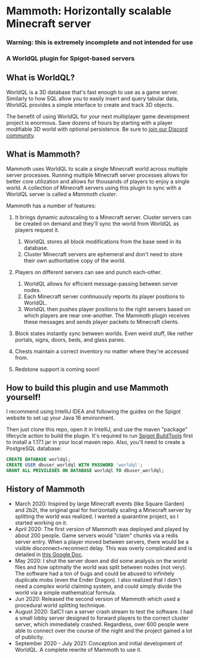 # Mammoth: Horizontally scalable Minecraft server
### Warning: this is extremely incomplete and not intended for use
### A WorldQL plugin for Spigot-based servers

## What is WorldQL?
WorldQL is a 3D database that's fast enough to use as a game server. Similarly to how SQL allow you to easily insert and query tabular data, WorldQL provides a simple interface to create and track 3D objects.

The benefit of using WorldQL for your next multiplayer game development project is enormous. Save dozens of hours by starting with a player modifiable 3D world with optional persistence. Be sure to [join our Discord community](https://discord.gg/tDZkXQPzEw).

## What is Mammoth?
Mammoth uses WorldQL to scale a single Minecraft world across multiple server processes. Running multiple Minecraft server processes allows for better core utilization and allows for thousands of players to enjoy a single world. A collection of Minecraft servers using this plugin to sync with a WorldQL server is called a *Mammoth cluster*.

Mammoth has a number of features:

1. It brings dynamic autoscaling to a Minecraft server. Cluster servers can be created on demand and they'll sync the world from WorldQL as players request it.
   1. WorldQL stores all block modifications from the base seed in its database.
   2. Cluster Minecraft servers are ephemeral and don't need to store their own authoritative copy of the world.
2. Players on different servers can see and punch each-other.
   1. WorldQL allows for efficient message-passing between server nodes.
   2. Each Minecraft server continuously reports its player positions to WorldQL. 
   3. WorldQL then pushes player positions to the right servers based on which players are near one-another. The Mammoth plugin receives these messages and sends player packets to Minecraft clients.
3. Block states instantly sync between worlds. Even weird stuff, like nether portals, signs, doors, beds, and glass panes.
4. Chests maintain a correct inventory no matter where they're accessed from. 

5. Redstone support is coming soon!

## How to build this plugin and use Mammoth yourself!
I recommend using IntelliJ IDEA and following the guides on the Spigot website to set up your Java 16 environment.

Then just clone this repo, open it in IntelliJ, and use the maven "package" lifecycle action to build the plugin. It's required to run [Spigot BuildTools](https://www.spigotmc.org/wiki/buildtools/) first to install a 1.17.1 jar in your local maven repo.
Also, you'll need to create a PostgreSQL database:

```sql
CREATE DATABASE worldql;
CREATE USER dbuser_worldql WITH PASSWORD 'worldql';
GRANT ALL PRIVILEGES ON DATABASE worldql TO dbuser_worldql;
```


## History of Mammoth
- March 2020: Inspired by large Minecraft events (like Square Garden) and 2b2t, the original goal for horizontally scaling a Minecraft server by splitting the world was realized. I wanted a quarantine project, so I started working on it.
- April 2020: The first version of Mammoth was deployed and played by about 200 people. Game servers would "claim" chunks via a redis server entry. When a player moved between servers, there would be a visible disconnect+reconnect delay. This was overly complicated and is detailed in [this Google Doc](https://docs.google.com/document/d/1jeIg34jGNuWTFUftrGySZa6M6S_VXok0J0-qqCBpJfw/edit?usp=sharing).
- May 2020: I shut the server down and did some analysis on the world files and how optimally the world was split between nodes (not very). The software had a ton of bugs and could be abused to infinitely duplicate mobs (even the Ender Dragon). I also realized that I didn't need a complex world claiming system, and could simply divide the world via a simple mathematical formula.
- Jun 2020: Released the second version of Mammoth which used a procedural world splitting technique.
- August 2020: SalC1 ran a server crash stream to test the software. I had a small lobby server designed to forward players to the correct cluster server, which immediately crashed. Regardless, over 600 people were able to connect over the course of the night and the project gained a lot of publicity.
- September 2020 - July 2021: Conception and initial development of WorldQL. A complete rewrite of Mammoth to use it.






